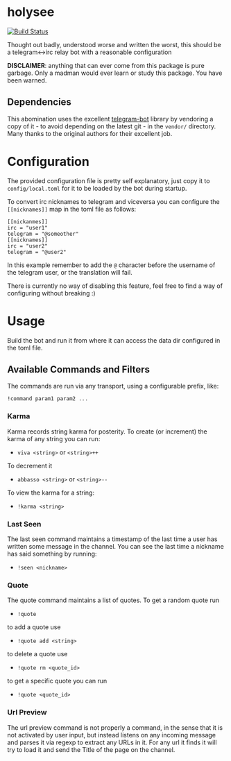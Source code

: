 # holysee

[![Build Status](https://travis-ci.org/crisidev/holysee.svg?branch=master)](https://travis-ci.org/crisidev/holysee)

Thought out badly, understood worse and written the worst, this should be a telegram<->irc
relay bot with a reasonable configuration

**DISCLAIMER**: anything that can ever come from this package is pure garbage. Only a madman
would ever learn or study this package. You have been warned.

## Dependencies

This abomination uses the excellent [telegram-bot](https://github.com/telegram-rs/telegram-bot/) library by vendoring
a copy of it - to avoid depending on the latest git - in the `vendor/` directory. Many thanks to the original
authors for their excellent job.

# Configuration

The provided configuration file is pretty self explanatory, just copy it to `config/local.toml` for it to be loaded
by the bot during startup.

To convert irc nicknames to telegram and viceversa you can configure the `[[nicknames]]` map in the toml file as follows:

```
[[nickanmes]]
irc = "user1"
telegram = "@someother"
[[nicknames]]
irc = "user2"
telegram = "@user2"
```

In this example remember to add the `@` character before the username of the telegram user, or the translation will fail.

There is currently no way of disabling this feature, feel free to find a way of configuring without breaking :)

# Usage

Build the bot and run it from where it can access the data dir configured in the toml file.

## Available Commands and Filters

The commands are run via any transport, using a configurable prefix, like:


```
!command param1 param2 ...
```

### Karma

Karma records string karma for posterity. To create (or increment) the karma of any string you can run:

- `viva <string>` or `<string>++`

To decrement it

- `abbasso <string>` or `<string>--`

To view the karma for a string:

- `!karma <string>`

### Last Seen

The last seen command maintains a timestamp of the last time a user has written some message in the channel. You can see
the last time a nickname has said something by running:

- `!seen <nickname>`

### Quote

The quote command maintains a list of quotes. To get a random quote run

- `!quote`

to add a quote use

- `!quote add <string>`

to delete a quote use

- `!quote rm <quote_id>`

to get a specific quote you can run

- `!quote <quote_id>`

### Url Preview

The url preview command is not properly a command, in the sense that it is not activated by user input, but instead listens
on any incoming message and parses it via regexp to extract any URLs in it. For any url it finds it will try to load it and
send the Title of the page on the channel.
